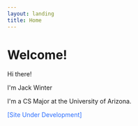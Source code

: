 ```yaml
---
layout: landing
title: Home
---
```

# Welcome!

Hi there!

I'm Jack Winter

I'm a CS Major at the University of Arizona.

<span style="color: #2D6FFF">[Site Under Development]</span>
